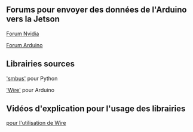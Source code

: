 ## Forums pour envoyer des données de l'Arduino vers la Jetson

[Forum Nvidia](https://forums.developer.nvidia.com/t/questions-on-jetson-nano-arduino-i2c-communication/111277/3)

[Forum Arduino](https://forum.arduino.cc/t/arduino-jetson-nano-i2c-communication-failure/1008558)

## Librairies sources

['smbus'](https://pypi.org/project/smbus2/) pour Python

['Wire'](https://www.arduino.cc/reference/en/language/functions/communication/wire/) pour Arduino

## Vidéos d'explication pour l'usage des librairies

[pour l'utilisation de Wire](https://www.youtube.com/watch?v=2W4lViDKhpE)
